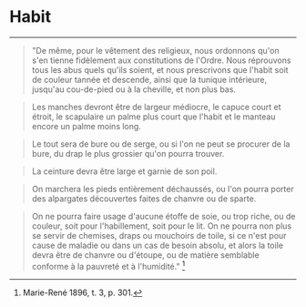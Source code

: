 # Habit

***

> "De même, pour le vêtement des religieux, nous ordonnons qu'on s'en tienne fidèlement aux constitutions de l'Ordre. Nous réprouvons tous les abus quels qu'ils soient, et nous prescrivons que l'habit soit de couleur tannée et descende, ainsi que la tunique intérieure, jusqu'au cou-de-pied ou à la cheville, et non plus bas.

> Les manches devront être de largeur médiocre, le capuce court et étroit, le scapulaire un palme plus court que l'habit et le manteau encore un palme moins long.

> Le tout sera de bure ou de serge, ou si l'on ne peut se procurer de la bure, du drap le plus grossier qu'on pourra trouver.

> La ceinture devra être large et garnie de son poil.

> On marchera les pieds entièrement déchaussés, ou l'on pourra porter des alpargates découvertes faites de chanvre ou de sparte. 

> On ne pourra faire usage d'aucune étoffe de soie, ou trop riche, ou de couleur, soit pour l'habillement, soit pour le lit. On ne pourra non plus se servir de chemises, draps ou mouchoirs de toile, si ce n'est pour cause de maladie ou dans un cas de besoin absolu, et alors la toile devra être de chanvre ou d'étoupe, ou de matière semblable conforme à la pauvreté et à l'humidité." [^1]

[^1]: Marie-René 1896, t. 3, p. 301.

